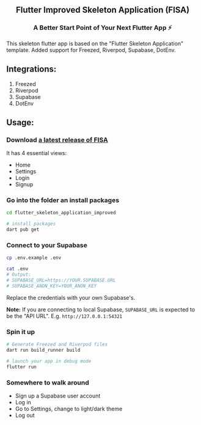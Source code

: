 <div align="center">
  <p align="center">
    <h2>Flutter Improved Skeleton Application (FISA)</h2>
    <h3>A Better Start Point of Your Next Flutter App ⚡</h3>
  </p>
</div>

This skeleton flutter app is based on the "Flutter Skeleton Application"
template. Added support for Freezed, Riverpod, Supabase, DotEnv.

## Integrations:

1. Freezed
2. Riverpod
3. Supabase
4. DotEnv

## Usage:

### Download [a latest release of FISA](https://github.com/01kg/flutter_improved_skeleton_application/releases/latest)

It has 4 essential views:

- Home
- Settings
- Login
- Signup

### Go into the folder an install packages

```bash
cd flutter_skeleton_application_improved

# install packages
dart pub get
```

### Connect to your Supabase

```bash
cp .env.example .env

cat .env
# Output:
# SUPABASE_URL=https://YOUR.SUPABASE.URL
# SUPABASE_ANON_KEY=YOUR_ANON_KEY
```

Replace the credentials with your own Supabase's.

**Note:** If you are connecting to local Supabase, `SUPABASE_URL` is expected to be the "API URL". E.g. `http://127.0.0.1:54321`

### Spin it up

```bash
# Generate Freezed and Riverpod files
dart run build_runner build

# launch your app in debug mode
flutter run
```

### Somewhere to walk around

- Sign up a Supabase user account
- Log in
- Go to Settings, change to light/dark theme
- Log out
